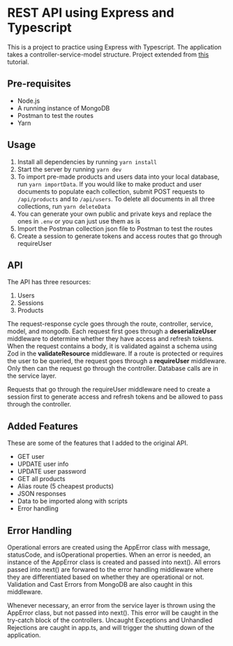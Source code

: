 # REST API using Express and Typescript

This is a project to practice using Express with Typescript. The application takes a controller-service-model structure. Project extended from [this](https://www.youtube.com/watch?v=BWUi6BS9T5Y) tutorial.

## Pre-requisites

- Node.js
- A running instance of MongoDB
- Postman to test the routes
- Yarn

## Usage

1. Install all dependencies by running `yarn install`
1. Start the server by running `yarn dev`
1. To import pre-made products and users data into your local database, run `yarn importData`. If you would like to make product and user documents to populate each collection, submit POST requests to `/api/products` and to `/api/users`. To delete all documents in all three collections, run `yarn deleteData`
1. You can generate your own public and private keys and replace the ones in `.env` or you can just use them as is
1. Import the Postman collection json file to Postman to test the routes
1. Create a session to generate tokens and access routes that go through requireUser

## API

The API has three resources:

1. Users
1. Sessions
1. Products

The request-response cycle goes through the route, controller, service, model, and mongodb. Each request first goes through a **deserializeUser** middleware to determine whether they have access and refresh tokens. When the request contains a body, it is validated against a schema using Zod in the **validateResource** middleware. If a route is protected or requires the user to be queried, the request goes through a **requireUser** middleware. Only then can the request go through the controller. Database calls are in the service layer.

Requests that go through the requireUser middleware need to create a session first to generate access and refresh tokens and be allowed to pass through the controller.

## Added Features

These are some of the features that I added to the original API.

- GET user
- UPDATE user info
- UPDATE user password
- GET all products
- Alias route (5 cheapest products)
- JSON responses
- Data to be imported along with scripts
- Error handling

## Error Handling

Operational errors are created using the AppError class with message, statusCode, and isOperational properties. When an error is needed, an instance of the AppError class is created and passed into next(). All errors passed into next() are forwared to the error handling middleware where they are differentiated based on whether they are operational or not. Validation and Cast Errors from MongoDB are also caught in this middleware.

Whenever necessary, an error from the service layer is thrown using the AppError class, but not passed into next(). This error will be caught in the try-catch block of the controllers. Uncaught Exceptions and Unhandled Rejections are caught in app.ts, and will trigger the shutting down of the application.
